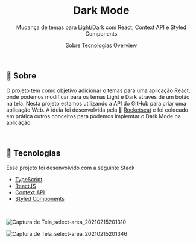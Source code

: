 <h1 align="center">
    Dark Mode
</h1>
<p align="center">Mudança de temas para Light/Dark com React, Context API e Styled Components</p>

<p align="center">
 <a href="#sobre">Sobre</a> 
 <a href="#tecnologias">Tecnologias</a>
 <a href="#overview">Overview</a>
</p>

<br/>
<a id="sobre"></a>

## :scroll: Sobre

O projeto tem como objetivo adicionar o temas para uma aplicação React, onde podemos modificar para os temas Light e Dark atraves de um botão na tela. 
Nesta projeto estamos utilizando a API do GitHub para criar uma aplicação Web. A ideia foi desenvolvida pela :rocket: [Rocketseat](https://rocketseat.com.br/) 
e foi colocado em prática outros conceitos para podemos implemtar o Dark Mode na aplicação.

<br/>
<a id="tecnologias"></a>

## :wrench: Tecnologias

Esse projeto foi desenvolvido com a seguinte Stack

- [TypeScript](https://www.typescriptlang.org/)
- [ReactJS](https://reactjs.org/)
- [Context API](https://pt-br.reactjs.org/docs/context.html)
- [Styled Components](https://www.styled-components.com/)

<br/>
<a id="overview"></a>

![Captura de Tela_select-area_20210215201310](https://user-images.githubusercontent.com/44972197/108001178-83c90b80-6fca-11eb-8464-cec6e5ccdfc7.gif)

![Captura de Tela_select-area_20210215201346](https://user-images.githubusercontent.com/44972197/108001331-e7533900-6fca-11eb-9c5d-abea0b907532.gif)
